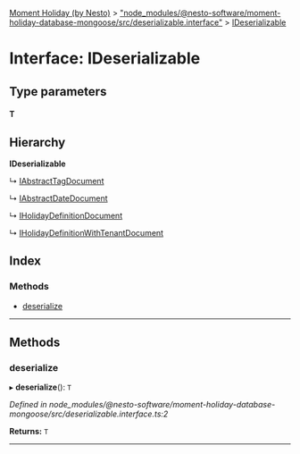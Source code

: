 [Moment Holiday (by Nesto)](../README.md) > ["node_modules/@nesto-software/moment-holiday-database-mongoose/src/deserializable.interface"](../modules/_node_modules__nesto_software_moment_holiday_database_mongoose_src_deserializable_interface_.md) > [IDeserializable](../interfaces/_node_modules__nesto_software_moment_holiday_database_mongoose_src_deserializable_interface_.ideserializable.md)

# Interface: IDeserializable

## Type parameters
#### T 
## Hierarchy

**IDeserializable**

↳  [IAbstractTagDocument](_node_modules__nesto_software_moment_holiday_database_mongoose_src_schemas_interfaces_abstract_tag_interface_.iabstracttagdocument.md)

↳  [IAbstractDateDocument](_node_modules__nesto_software_moment_holiday_database_mongoose_src_schemas_interfaces_abstract_date_interface_.iabstractdatedocument.md)

↳  [IHolidayDefinitionDocument](_node_modules__nesto_software_moment_holiday_database_mongoose_src_schemas_interfaces_holiday_definition_interface_.iholidaydefinitiondocument.md)

↳  [IHolidayDefinitionWithTenantDocument](_node_modules__nesto_software_moment_holiday_database_mongoose_src_schemas_interfaces_holiday_definition_interface_.iholidaydefinitionwithtenantdocument.md)

## Index

### Methods

* [deserialize](_node_modules__nesto_software_moment_holiday_database_mongoose_src_deserializable_interface_.ideserializable.md#deserialize)

---

## Methods

<a id="deserialize"></a>

###  deserialize

▸ **deserialize**(): `T`

*Defined in node_modules/@nesto-software/moment-holiday-database-mongoose/src/deserializable.interface.ts:2*

**Returns:** `T`

___

